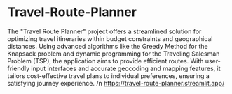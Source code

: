 # Travel-Route-Planner
The "Travel Route Planner" project offers a streamlined solution for optimizing travel itineraries within budget constraints and geographical distances. Using advanced algorithms like the Greedy Method for the Knapsack problem and dynamic programming for the Traveling Salesman Problem (TSP), the application aims to provide efficient routes. With user-friendly input interfaces and accurate geocoding and mapping features, it tailors cost-effective travel plans to individual preferences, ensuring a satisfying journey experience.
/n https://travel-route-planner.streamlit.app/
